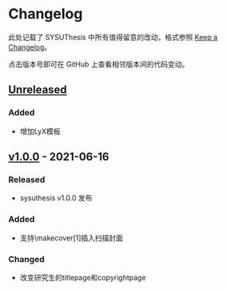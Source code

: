# Changelog

此处记载了 SYSUThesis 中所有值得留意的改动，格式参照 [Keep a Changelog](https://keepachangelog.com/en/1.0.0/)。

点击版本号即可在 GitHub 上查看相邻版本间的代码变动。

## [Unreleased]
### Added
- 增加LyX模板

## [v1.0.0] - 2021-06-16
### Released
- sysuthesis v1.0.0 发布

### Added
- 支持\makecover[1]插入扫描封面

### Changed
- 改变研究生的titlepage和copyrightpage


[Unreleased]: https://github.com/DapengFeng/sysuthesis/compare/v1.0.0...HEAD
[v1.0.0]:     https://github.com/DapengFeng/sysuthesis/releases/tag/v1.0.0